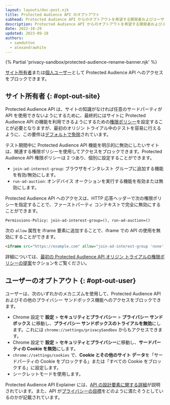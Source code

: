 ```yaml
---
layout: layouts/doc-post.njk
title: Protected Audience API のオプトアウト
subhead: Protected Audience API からのオプトアウトを希望する開発者およびユーザー向け。
description: Protected Audience API からのオプトアウトを希望する開発者およびユーザー向け。
date: 2022-10-29
updated: 2023-09-18
authors:
  - samdutton
  - alexandrawhite
---
```


{% Partial 'privacy-sandbox/protected-audience-rename-banner.njk' %}

[サイト所有者](#opt-out-site)または[個人ユーザー](#opt-out-user)として Protected Audience API へのアクセスをブロックできます。

## サイト所有者 {: #opt-out-site}

Protected Audience API は、サイトの知識がなければ任意のサードパーティが API を使用できないようにするために、最終的にはサイトに Protected Audience API の機能を利用できるようにするための[権限ポリシー](/docs/privacy-sandbox/permissions-policy/)を設定することが必要となりますが、最初のオリジン トライアル中のテストを容易に行えるように、この要件は[デフォルトで免除](https://github.com/WICG/turtledove/blob/main/Proposed_First_FLEDGE_OT_Details.md#permissions-policy)されています。

テスト期間中に Protected Audience API 機能を明示的に無効にしたいサイトは、関連する権限ポリシーを使用してアクセスをブロックできます。Protected Audience API 権限ポリシーは 2 つあり、個別に設定することができます。

- `join-ad-interest-group`: ブラウザをインタレスト グループに追加する機能を有効/無効にします。
- `run-ad-auction`: オンデバイス オークションを実行する機能を有効または無効にします。

Protected Audience API へのアクセスは、HTTP 応答ヘッダーで次の権限ポリシーを指定することで、ファーストパーティ コンテキストで完全に無効にすることができます。

```text
Permissions-Policy: join-ad-interest-group=(), run-ad-auction=()
```

次の `allow` 属性を iframe 要素に追加することで、iframe での API の使用を無効にすることができます。

```html
<iframe src="https://example.com" allow="join-ad-interest-group 'none'; run-ad-auction 'none'"></iframe>
```

詳細については、[最初の Protected Audience API オリジン トライアルの権限ポリシーの提案](https://github.com/WICG/turtledove/blob/main/Proposed_First_FLEDGE_OT_Details.md#permissions-policy)セクションをご覧ください。

## ユーザーのオプトアウト {: #opt-out-user}

ユーザーは、次のいずれかのメカニズムを使用して、Protected Audience API およびその他のプライバシー サンドボックス機能へのアクセスをブロックできます。

- Chrome 設定で **設定** &gt; **セキュリティとプライバシー** &gt; **プライバシー サンドボックス** に移動し、**プライバシー サンドボックスのトライアルを無効**にします。これには `chrome://settings/privacySandbox` からもアクセスできます。
- Chrome 設定で **設定** &gt; **セキュリティとプライバシー**に移動し、**サードパーティの Cookie を無効**にします。
- <code>chrome://settings/cookies</code> で、<strong>Cookie とその他のサイト データ</strong>を「サードパーティの Cookie をブロックする」または「すべての Cookie をブロックする」に設定します。
- シークレットモードを使用します。

Protected Audience API Explainer には、[API の設計要素に関する詳細](https://github.com/WICG/turtledove/blob/main/FLEDGE.md#design-elements)が説明されています。また、API が[プライバシーの目標](https://github.com/WICG/turtledove/blob/main/FLEDGE.md#:~:text=privacy%20goal)をどのように満たそうとしているのかが記載されています。
